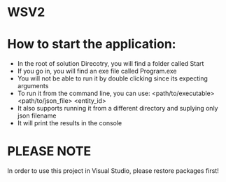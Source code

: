 # WSV2

# How to start the application:
  - In the root of solution Direcotry, you will find a folder called Start
  - If you go in, you will find an exe file called Program.exe
  - You will not be able to run it by double clicking since its expecting arguments
  - To run it from the command line, you can use: <path/to/executable> <path/to/json_file> <entity_id>
  - It also supports running it from a different directory and suplying only json filename
  - It will print the results in the console

# PLEASE NOTE
In order to use this project in Visual Studio, please restore packages first!